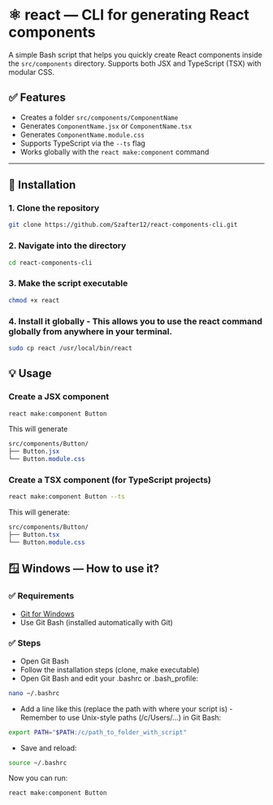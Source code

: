 # ⚛️ react — CLI for generating React components

A simple Bash script that helps you quickly create React components inside the `src/components` directory. Supports both JSX and TypeScript (TSX) with modular CSS.

## ✅ Features

- Creates a folder `src/components/ComponentName`
- Generates `ComponentName.jsx` or `ComponentName.tsx`
- Generates `ComponentName.module.css`
- Supports TypeScript via the `--ts` flag
- Works globally with the `react make:component` command

---

## 🚀 Installation

### 1. Clone the repository

```bash
git clone https://github.com/Szafter12/react-components-cli.git
```

### 2. Navigate into the directory

```bash
cd react-components-cli
```

### 3. Make the script executable

```bash
chmod +x react
```

### 4. Install it globally - This allows you to use the react command globally from anywhere in your terminal.

```bash
sudo cp react /usr/local/bin/react
```

## 💡 Usage

### Create a JSX component

```bash
react make:component Button
```

This will generate

```css
src/components/Button/
├── Button.jsx
└── Button.module.css
```

### Create a TSX component (for TypeScript projects)

```bash
react make:component Button --ts
```

This will generate:

```css
src/components/Button/
├── Button.tsx
└── Button.module.css
```

## 🪟 Windows — How to use it?

### ✅ Requirements
- [Git for Windows](https://git-scm.com/downloads/win)
- Use Git Bash (installed automatically with Git)

### ✅ Steps
- Open Git Bash
- Follow the installation steps (clone, make executable)
- Open Git Bash and edit your .bashrc or .bash_profile:
  
```bash
nano ~/.bashrc
```

- Add a line like this (replace the path with where your script is) - Remember to use Unix-style paths (/c/Users/...) in Git Bash:
  
```bash
export PATH="$PATH:/c/path_to_folder_with_script"
```

- Save and reload:

```bash
source ~/.bashrc
```

Now you can run:

```bash
react make:component Button
```

